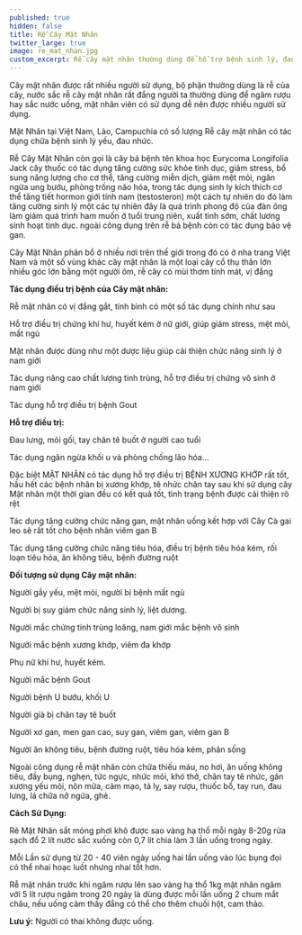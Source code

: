 ```yaml
---
published: true
hidden: false
title: Rễ Cây Mật Nhân
twitter_large: true
image: re_mat_nhan.jpg
custom_excerpt: Rễ cây mật nhân thường dùng để hỗ trợ bệnh sinh lý, đau nhức, ung bướu, dùng chữa bệnh sinh lý phải mất nhiều thời gian.
---
```


Cây mật nhân được rất nhiều người sử dụng, bộ phận thường dùng là rễ của cây, nước sắc rễ cây mật nhân rất đắng người ta thường dùng để ngâm rượu hay sắc nước uống, mật nhân viên có sử dụng dễ nên được nhiều người sử dụng.

Mật Nhân tại Việt Nam, Lào, Campuchia có số lượng Rễ cây mật nhân có tác dụng chữa bệnh sinh lý yếu, đau nhức.

Rễ Cây Mật Nhân còn gọi là cây bá bệnh tên khoa học Eurycoma Longifolia Jack cây thuốc có tác dụng tăng cường sức khỏe tình dục, giảm stress, bổ sung năng lượng cho cơ thể, tăng cường miễn dịch, giảm mệt mỏi, ngăn ngừa ung bướu, phòng trống não hóa, trong tác dụng sinh ly kích thích cơ thể tăng tiết hormon giới tính nam (testosteron) một cách tự nhiên do đó làm tăng cường sinh lý một các tự nhiên đây là quá trình phong độ của đàn ông làm giảm quá trình ham muốn ở tuổi trung niên, xuất tinh sớm, chất lương sinh hoạt tình dục. ngoài công dụng trên rễ bá bệnh còn có tác dụng bảo vệ gan.

Cây Mật Nhân phân bổ ở nhiều nơi trên thế giới trong đó có ở nha trang Việt Nam và một số vùng khác cây mật nhân là một loại cây cổ thụ thân lớn nhiều góc lớn bằng một người ôm, rễ cây có mùi thơm tính mát, vị đắng

**Tác dụng điều trị bệnh của Cây mật nhân:**

Rễ mật nhân có vị đắng gắt, tính bình có một số tác dụng chính như sau

Hỗ trợ điều trị chứng khí hư, huyết kém ở nữ giới,  giúp giảm stress, mệt mỏi, mất ngủ

Mật nhân được dùng như một dược liệu giúp cải thiện chức năng sinh lý ở nam giới

Tác dụng nâng cao chất lượng tinh trùng, hỗ trợ điều trị chứng vô sinh ở nam giới

Tác dụng hỗ trợ điều trị bệnh Gout

**Hỗ trợ điều trị:** 

Đau lưng, mỏi gối, tay chân tê buốt ở người cao tuổi

Tác dụng ngăn ngừa khối u và phòng chống lão hóa…

Đặc biệt MẬT NHÂN có tác dụng hỗ trợ điều trị BỆNH XƯƠNG KHỚP rất tốt, hầu hết các bệnh nhân bị xương khớp, tê nhức chân tay sau khi sử dụng cây Mật nhân một thời gian đều có kết quả tốt, tình trạng bệnh được cải thiện rõ rệt

Tác dụng tăng cường chức năng gan, mật nhân uống kết hợp với Cây Cà gai leo sẽ rất tốt cho bệnh nhân viêm gan B

Tác dụng tăng cường chức năng tiêu hóa, điều trị bệnh tiêu hóa kém, rối loạn tiêu hóa, ăn không tiêu, bệnh đường ruột

**Đối tượng sử dụng Cây mật nhân:**

Người gầy yếu, mệt mỏi, người bị bệnh mất ngủ

Người bị suy giảm chức năng sinh lý, liệt dương.

Người mắc chứng tinh trùng loãng, nam giới mắc bệnh vô sinh

Người mắc bệnh xương khớp, viêm đa khớp

Phụ nữ khí hư, huyết kém.

Người mắc bệnh Gout

Người bệnh U bướu, khối U

Người già bị chân tay tê buốt

Người xơ gan, men gan cao, suy gan, viêm gan, viêm gan B

Người ăn không tiêu, bệnh đường ruột, tiêu hóa kém, phân sống

Ngoài công dụng rễ mật nhân còn chữa thiếu máu, no hơi, ăn uống không tiêu, đầy bụng, nghẹn, tức ngực, nhức mỏi,  khó thở, chân tay tê nhức, gân xương yếu mỏi, nôn mửa, cảm mạo, tả lỵ, say rượu, thuốc bổ, tay run, đau lưng, lá chữa nở ngứa, ghẻ.

**Cách Sử Dụng:**

Rẽ Mật Nhân sắt mỏng phơi khô được sao vàng hạ thổ mỗi ngày 8-20g rửa sạch đổ 2 lít nước sắc xuống còn 0,7 lít chia làm 3 lần uống trong ngày.

Mỗi Lần sử dụng từ 20 - 40 viên ngày uống hai lần uống vào lúc bụng đọi có thể nhai hoạc luốt nhưng nhai tốt hơn.

Rễ mật nhân trước khi ngâm rượu lên sao vàng hạ thổ 1kg mật nhân ngâm với 5 lít rượu ngâm trong 20 ngày là dùng được mỗi lần uống 2 chum mắt châu, nếu uống cảm thấy đắng có thể cho thêm chuối hột, cam thảo.

**Lưu ý:** Người có thai không được uống.
